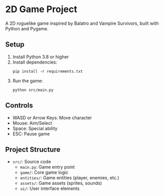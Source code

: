 # 2D Game Project

A 2D roguelike game inspired by Balatro and Vampire Survivors, built with Python and Pygame.

## Setup

1. Install Python 3.8 or higher
2. Install dependencies:
   ```
   pip install -r requirements.txt
   ```
3. Run the game:
   ```
   python src/main.py
   ```

## Controls

- WASD or Arrow Keys: Move character
- Mouse: Aim/Select
- Space: Special ability
- ESC: Pause game

## Project Structure

- `src/`: Source code
  - `main.py`: Game entry point
  - `game/`: Core game logic
  - `entities/`: Game entities (player, enemies, etc.)
  - `assets/`: Game assets (sprites, sounds)
  - `ui/`: User interface elements 